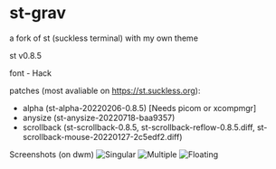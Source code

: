# st-grav
a fork of st (suckless terminal) with my own theme

st v0.8.5

font - Hack

patches (most avaliable on https://st.suckless.org):
- alpha        (st-alpha-20220206-0.8.5) [Needs picom or xcompmgr]
- anysize      (st-anysize-20220718-baa9357)
- scrollback   (st-scrollback-0.8.5, st-scrollback-reflow-0.8.5.diff, st-scrollback-mouse-20220127-2c5edf2.diff)

Screenshots (on dwm)
![Singular](https://i.postimg.cc/cLzGhcqc/singular.png)
![Multiple](https://i.postimg.cc/fWVXgz0j/multi.png)
![Floating](https://i.postimg.cc/gr9GgqL5/floating.png)
